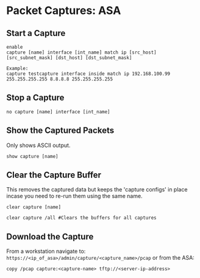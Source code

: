 # Packet Captures: ASA

## Start a Capture
```
enable
capture [name] interface [int_name] match ip [src_host] [src_subnet_mask] [dst_host] [dst_subnet_mask]

Example:
capture testcapture interface inside match ip 192.168.100.99 255.255.255.255 8.8.8.8 255.255.255.255
```

## Stop a Capture
```
no capture [name] interface [int_name]
```

## Show the Captured Packets
Only shows ASCII output.
```
show capture [name]
```

## Clear the Capture Buffer
This removes the captured data but keeps the 'capture configs' in place incase you need to re-run them using the same name.
```
clear capture [name]

clear capture /all #Clears the buffers for all captures
```

## Download the Capture

From a workstation navigate to: `https://<ip_of_asa>/admin/capture/<capture_name>/pcap` or from the ASA:
```
copy /pcap capture:<capture-name> tftp://<server-ip-address>
```
